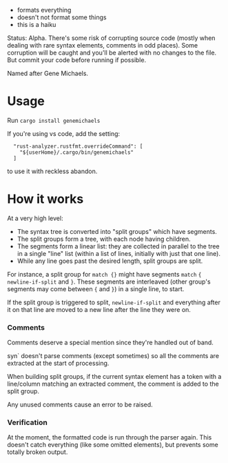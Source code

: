 - formats everything
- doesn't not format some things
- this is a haiku

Status: Alpha. There's some risk of corrupting source code (mostly when dealing with rare syntax elements, comments in odd places). Some corruption will be caught and you'll be alerted with no changes to the file. But commit your code before running if possible.

Named after Gene Michaels.

# Usage

Run `cargo install genemichaels`

If you're using vs code, add the setting:

```
  "rust-analyzer.rustfmt.overrideCommand": [
    "${userHome}/.cargo/bin/genemichaels"
  ]
```

to use it with reckless abandon.

# How it works

At a very high level:

- The syntax tree is converted into "split groups" which have segments.
- The split groups form a tree, with each node having children.
- The segments form a linear list: they are collected in parallel to the tree in a single "line" list (within a list of lines, initially with just that one line).
- While any line goes past the desired length, split groups are split.

For instance, a split group for `match {}` might have segments `match` `{` `newline-if-split` and `}`. These segments are interleaved (other group's segments may come between `{` and `}`) in a single line, to start.

If the split group is triggered to split, `newline-if-split` and everything after it on that line are moved to a new line after the line they were on.

### Comments

Comments deserve a special mention since they're handled out of band.

syn` doesn't parse comments (except sometimes) so all the comments are extracted at the start of processing.

When building split groups, if the current syntax element has a token with a line/column matching an extracted comment, the comment is added to the split group.

Any unused comments cause an error to be raised.

### Verification

At the moment, the formatted code is run through the parser again. This doesn't catch everything (like some omitted elements), but prevents some totally broken output.
